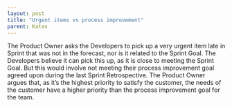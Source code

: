 ```yaml
---
layout: post
title: "Urgent items vs process improvement"
parent: Katas
---
```

The Product Owner asks the Developers to pick up a very urgent item late in Sprint that was not in the forecast, nor is it related to the Sprint Goal. The Developers believe it can pick this up, as it is close to meeting the Sprint Goal. But this would involve not meeting their process improvement goal agreed upon during the last Sprint Retrospective. The Product Owner argues that, as it’s the highest priority to satisfy the customer, the needs of the customer have a higher priority than the process improvement goal for the team.
